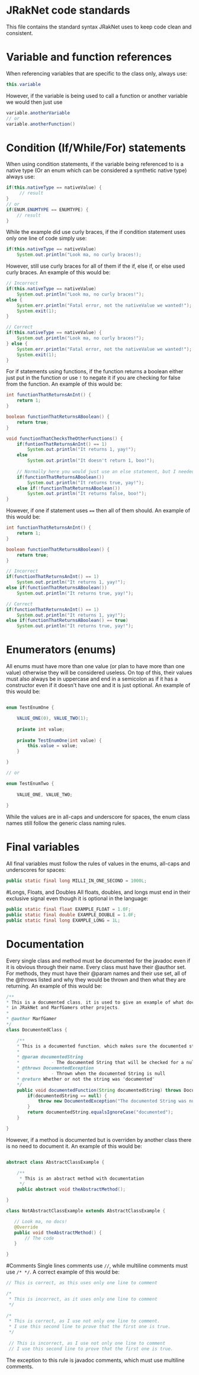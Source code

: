 # JRakNet code standards
This file contains the standard syntax JRakNet uses to keep code clean and consistent.

# Variable and function references
When referencing variables that are specific to the class only, always use:

```java
this.variable
```

However, if the variable is being used to call a function or another variable we would then just use
```java
variable.anotherVariable
// or
variable.anotherFunction()
```

# Condition (If/While/For) statements
When using condition statements, if the variable being referenced to is a native type (Or an enum which can be considered
a synthetic native type) always use:

```java
if(this.nativeType == nativeValue) {
     // result
}
// or
if(ENUM.ENUMTYPE == ENUMTYPE) {
    // result
}
```

While the example did use curly braces, if the if condition statement uses only one line of code simply use:

```java
if(this.nativeType == nativeValue)
    System.out.println("Look ma, no curly braces!);
```

However, still use curly braces for all of them if the if, else if, or else used curly braces. An example of this would be:

```java
// Incorrect
if(this.nativeType == nativeValue)
    System.out.println("Look ma, no curly braces!");
else {
    System.err.println("Fatal error, not the nativeValue we wanted!");
    System.exit(1);
}

// Correct
if(this.nativeType == nativeValue) {
    System.out.println("Look ma, no curly braces!");
} else {
    System.err.println("Fatal error, not the nativeValue we wanted!");
    System.exit(1);
}

```

For if statements using functions, if the function returns a boolean either just put in the function or use ```!```
to negate it if you are checking for false from the function. An example of this would be:

```java
int functionThatReturnsAnInt() {
    return 1;
}

boolean functionThatReturnsABoolean() {
    return true;
}

void functionThatChecksTheOtherFunctions() {
    if(funtionThatReturnsAnInt() == 1)
        System.out.println("It returns 1, yay!");
    else
        System.out.println("It doesn't return 1, boo!");
    
    // Normally here you would just use an else statement, but I needed to have an example
    if(functionThatReturnsABoolean())
        System.out.println("It returns true, yay!");
    else if(!functionThatReturnsABoolean())
        System.out.println("It returns false, boo!");
}
```

However, if one if statement uses ```==``` then all of them should. An example of this would be:
```java
int functionThatReturnsAnInt() {
    return 1;
}

boolean functionThatReturnsABoolean() {
    return true;
}

// Incorrect
if(functionThatReturnsAnInt() == 1)
    System.out.println("It returns 1, yay!");
else if(functionThatReturnsABoolean())
    System.out.println("It returns true, yay!");

// Correct
if(functionThatReturnsAnInt() == 1)
    System.out.println("It returns 1, yay!");
else if(functionThatReturnsABoolean() == true)
    System.out.println("It returns true, yay!");
```

# Enumerators (enums)
All enums must have more than one value (or plan to have more than one value) otherwise they will be considered useless.
On top of this, their values must also always be in uppercase and end in a semicolon as if it has a constructor even if it doesn't
have one and it is just optional. An example of this would be:

```java

enum TestEnumOne {

    VALUE_ONE(0), VALUE_TWO(1);
    
    private int value;
    
    private TestEnumOne(int value) {
        this.value = value;
    }

}

// or

enum TestEnumTwo {
    
    VALUE_ONE, VALUE_TWO;
    
}
```

While the values are in all-caps and underscore for spaces, the enum class names still follow the generic class naming rules.

# Final variables
All final variables must follow the rules of values in the enums, all-caps and underscores for spaces:

```java
public static final long MILLI_IN_ONE_SECOND = 1000L;
```

#Longs, Floats, and Doubles
All floats, doubles, and longs must end in their exclusive signal even though it is optional in the language:

```java
public static final float EXAMPLE_FLOAT = 1.0F;
public static final double EXAMPLE_DOUBLE = 1.0F;
public static final long EXAMPLE_LONG = 1L;
```

# Documentation
Every single class and method must be documented for the javadoc even if it is obvious through their name.
Every class must have their @author set. For methods, they must have their @param names and their use set,
all of the @throws listed and why they would be thrown and then what they are returning. An example of this would be:

```java
/**
* This is a documented class, it is used to give an example of what documentation would look like
* in JRakNet and MarfGamers other projects.
*
* @author MarfGamer
*/
class DocumentedClass {

    /**
    * This is a documented function, which makes sure the documented string is not null
    *
    * @param documentedString
    *            - The documented String that will be checked for a null value
    * @throws DocumentedException
    *            - Thrown when the documented String is null
    * @return Whether or not the string was "documented"
    */
    public void documentedFunction(String documentedString) throws DocumentedException {
        if(documentedString == null) {
            throw new DocumentedException("The documented String was null!");
        }
        return documentedString.equalsIgnoreCase("documented");
    }

}
```

However, if a method is documented but is overriden by another class there is no need to document it. An example of this would be:

```java

abstract class AbstractClassExample {

    /**
     * This is an abstract method with documentation 
     */
    public abstract void theAbstractMethod();

}

class NotAbstractClassExample extends AbstractClassExample {

   // Look ma, no docs!
   @Override
   public void theAbstractMethod() {
       // The code
   }

}

```

#Comments
Single lines comments use ```//```, while multiline comments must use ```/* */```. A correct example of this would be:

```java
// This is correct, as this uses only one line to comment

/*
 * This is incorrect, as it uses only one line to comment
 */
 
/*
 * This is correct, as I use not only one line to comment.
 * I use this second line to prove that the first one is true.
 */
 
 // This is incorrect, as I use not only one line to comment
 // I use this second line to prove that the first one is true.
```

The exception to this rule is javadoc comments, which must use multiline comments.
